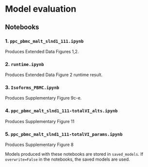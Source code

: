 # Model evaluation

## Notebooks

### 1. `ppc_pbmc_malt_slnd1_111.ipynb`
Produces Extended Data  Figures 1,2.

### 2. `runtime.ipynb`
Produces Extended Data Figure 2 runtime result.

### 3. `Isoforms_PBMC.ipynb`
Produces Supplementary Figure 9c-e.

### 4. `ppc_pbmc_malt_slnd1_111-totalVI_alts.ipynb`
Produces Supplementary Figure 11

### 5. `ppc_pbmc_malt_slnd1_111-totalVI_params.ipynb`
Produces Supplementary Figure 8

Models produced with these notebooks are stored in `saved_models`. If `overwrite=False` in the notebooks, the saved models are used.
